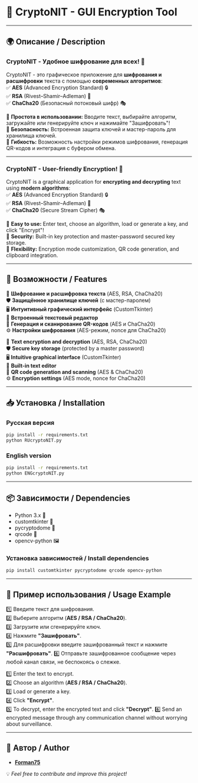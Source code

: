# 🚀 CryptoNIT - GUI Encryption Tool

---

## 🌍 Описание / Description

### CryptoNIT - Удобное шифрование для всех! 🔐
CryptoNIT - это графическое приложение для **шифрования и расшифровки** текста с помощью **современных алгоритмов**:  
✅ **AES** (Advanced Encryption Standard) 🔒  
✅ **RSA** (Rivest–Shamir–Adleman) 🔑  
✅ **ChaCha20** (Безопасный потоковый шифр) 🎭  

🔹 **Простота в использовании:** Вводите текст, выбирайте алгоритм, загружайте или генерируйте ключ и нажимайте "Зашифровать"!  
🔹 **Безопасность:** Встроенная защита ключей и мастер-пароль для хранилища ключей.  
🔹 **Гибкость:** Возможность настройки режимов шифрования, генерация QR-кодов и интеграция с буфером обмена.  

---

### CryptoNIT - User-friendly Encryption! 🔐
CryptoNIT is a graphical application for **encrypting and decrypting** text using **modern algorithms**:  
✅ **AES** (Advanced Encryption Standard) 🔒  
✅ **RSA** (Rivest–Shamir–Adleman) 🔑  
✅ **ChaCha20** (Secure Stream Cipher) 🎭  

🔹 **Easy to use:** Enter text, choose an algorithm, load or generate a key, and click "Encrypt"!  
🔹 **Security:** Built-in key protection and master-password secured key storage.  
🔹 **Flexibility:** Encryption mode customization, QR code generation, and clipboard integration.  

---

## 🎯 Возможности / Features
🔐 **Шифрование и расшифровка текста** (AES, RSA, ChaCha20)  
🛡 **Защищённое хранилище ключей** (с мастер-паролем)  
🖥 **Интуитивный графический интерфейс** (CustomTkinter)  
📄 **Встроенный текстовый редактор**  
📸 **Генерация и сканирование QR-кодов** (AES и ChaCha20)  
⚙ **Настройки шифрования** (AES-режим, nonce для ChaCha20)  

🔐 **Text encryption and decryption** (AES, RSA, ChaCha20)  
🛡 **Secure key storage** (protected by a master password)  
🖥 **Intuitive graphical interface** (CustomTkinter)  
📄 **Built-in text editor**  
📸 **QR code generation and scanning** (AES & ChaCha20)  
⚙ **Encryption settings** (AES mode, nonce for ChaCha20)  

---

## 📥 Установка / Installation

### Русская версия
```bash
pip install -r requirements.txt
python RUcryptoNIT.py
```

### English version
```bash
pip install -r requirements.txt
python ENGcryptoNIT.py
```

---

## 📦 Зависимости / Dependencies

- Python 3.x 🐍  
- customtkinter 🎨  
- pycryptodome 🔐  
- qrcode 📸  
- opencv-python 🖼  

### Установка зависимостей / Install dependencies
```bash
pip install customtkinter pycryptodome qrcode opencv-python
```

---

## 📝 Пример использования / Usage Example
1️⃣ Введите текст для шифрования.  
2️⃣ Выберите алгоритм (**AES / RSA / ChaCha20**).  
3️⃣ Загрузите или сгенерируйте ключ.  
4️⃣ Нажмите **"Зашифровать"**.  
5️⃣ Для расшифровки введите зашифрованный текст и нажмите **"Расшифровать"**.
6️⃣ Отправьте зашифрованное сообщение через любой канал связи, не беспокоясь о слежке.

1️⃣ Enter the text to encrypt.  
2️⃣ Choose an algorithm (**AES / RSA / ChaCha20**).  
3️⃣ Load or generate a key.  
4️⃣ Click **"Encrypt"**.  
5️⃣ To decrypt, enter the encrypted text and click **"Decrypt"**.
6️⃣ Send an encrypted message through any communication channel without worrying about surveillance.

---

## 👤 Автор / Author

- **[Forman75](https://github.com/Forman75)**  

💡 *Feel free to contribute and improve this project!*
